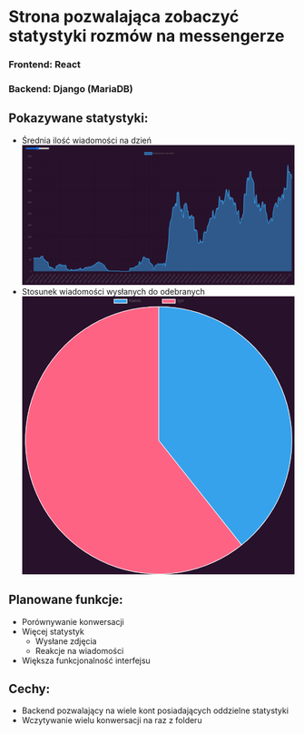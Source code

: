 # Strona pozwalająca zobaczyć statystyki rozmów na messengerze

### Frontend: **React**
### Backend: **Django** (MariaDB)

## Pokazywane statystyki:
- Średnia ilość wiadomości na dzień
![alt text](readme/example_graph.png)
- Stosunek wiadomości wysłanych do odebranych
![alt text](readme/example_graph_2.png)

## Planowane funkcje:
- Porównywanie konwersacji
- Więcej statystyk
  - Wysłane zdjęcia
  - Reakcje na wiadomości
- Większa funkcjonalność interfejsu

## Cechy:
- Backend pozwalający na wiele kont posiadających oddzielne statystyki
- Wczytywanie wielu konwersacji na raz z folderu